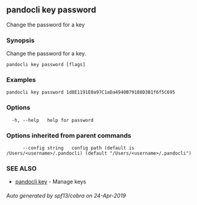 ## pandocli key password

Change the password for a key

### Synopsis

Change the password for a key.

```
pandocli key password [flags]
```

### Examples

```
pandocli key password 1d8E1191E0a97C1aDa4940B79188D3B1f6f5C695
```

### Options

```
  -h, --help   help for password
```

### Options inherited from parent commands

```
      --config string   config path (default is /Users/<username>/.pandocli) (default "/Users/<username>/.pandocli")
```

### SEE ALSO

* [pandocli key](pandocli_key.md)	 - Manage keys

###### Auto generated by spf13/cobra on 24-Apr-2019
